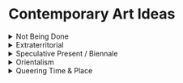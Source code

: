 # Contemporary Art Ideas
<details>
  <summary>Not Being Done</summary>

### Keywords
- quasi-survival
- de-animizer
- secular order / ideology
- biopolitics
- bio capital
- biopolitical (economy of time)
- memorials / museum
- purgatory
- legal "existence" 
- Younger than Jesus (exhibition)
- active agent
- In being / different modes of time 
- accumulation of "worth"
- objects of personal memory / temporary object embodiment 
- colonialist removal of object / de-animizer
- examples of forms/thinking/art as alternatives

### Exhibitions / Links / Works of Potential Interest
- [Physical Absence, Enduring Presence: Grief & Psychedelics](https://www.youtube.com/watch?v=ijXkYwuy-pw&ab_channel=POCPsychedelicCollective)
- [Younger than Jesus](https://archive.newmuseum.org/exhibitions/937)
- [The price of artists' work after death](https://www.artbusiness.com/postprice.html) 
- [Rodney McMillan: Against a Civic Death](https://vielmetter.com/exhibitions/2018-02-rodney-mcmillian-against-a-civic-death)
- [Cosmism](https://www.e-flux.com/announcements/139326/art-without-death-russian-cosmism)
- [James Luna, "Artifact Piece"](https://marabouatthemuseum.com/2019/01/31/james-luna-artifact-piece)
- [Territorial Agency: Oceans in Transformation](https://www.e-flux.com/announcements/341908/territorial-agencyoceans-in-transformation)
- [Taloi Havini - Reclamation was created collaboratively with her Hakö clan members](https://www.taloihavini.com/reclamation)

### Artist: Emily Jacir
- [Emily Jacir’s Where we come from & The power of her passport](https://publicdelivery.org/emily-jacir-where-we-come-from/)
- [Why I Don’t Talk About ‘The Body’: A Polemic, by Gordon Hall](https://monday-journal.com/why-i-dont-talk-about-the-body-a-polemic/)
- [Desire in Diaspora: Emily Jacir](https://www.sfmoma.org/artwork/2008.20.2.A-B/essay/desire-diaspora-emily-jacir)
- #### How do you relate a specific project of Emily Jacir’s to any or all of this week’s readings? Be specific, provide images, and/or use quotes.

</details>


<details>
  <summary>Extraterritorial</summary>

### Exhibitions / Links / Works of Potential Interest
- [A Conversation With Okwui Enwezor](https://vimeo.com/8662719)
- [Raqs Media Collective on their relationship with Okwui Enwezor and his battle with cancer](https://artcentron.com/2019/05/02/cancer-art-okwui-enwezor-slog)
- ["Thinking Historically in the Present," a final posthumous exhibition by Okwui Enwezor in 2021](https://www.nytimes.com/2019/11/03/arts/design/Okwui-Enwezor-Sharjah-Biennial.html#:~:text=the%20main%20story-,Final%20Exhibition%20by%20Okwui%20Enwezor%20Will%20Open%20in%202021%20in,at%20the%20age%20of%2055.)
- [Documenta 11](https://www.documenta.de/en/retrospective/documenta11)
- ["Post-North? Documenta11 and the Challenges of the 'Global' Exhibition](https://www.on-curating.org/issue-33-reader/post-north-documenta11-and-the-challenges-of-the-global-exhibition.html#.YCbXTBNKjOQ)
- ["An Insistence on Not Being Discouraged" African American Studies, Princeton University](https://aas.princeton.edu/news/aas21-podcast-episode-5-insistence-not-being-discouraged)
- [Enwezor_Okwui_2002_The_Black_Box.pdf](https://drive.google.com/file/d/1LWcNo6q7NpleJPXEFNMQf7COX2pien0r/view?usp=sharing)

### Artists: Raqs Media Collective, Fred Wilson
- #### [Raqs Media Collective](https://www.raqsmediacollective.net/)
  - [‘With Respect to Residue’: Raqs Media Collective, Decolonial Museum as UFO](http://www.thirdtext.org/forum-eaton-raqs)
  - [Aparajita Mukhopadhyay, Imperial Technology and ‘Native’ Agency.pdf](https://drive.google.com/file/d/1MuJ9ypgtwoNDTjBoEM3mJJfJRwL9SKbe/view?usp=sharing)
- #### [Fred Wilson](https://art21.org/read/fred-wilson-museums-and-collections)
  - [Mining the Museum](https://www.beautifultrouble.org/toolbox/#/tool/mining-the-museum)
  - [Excellent Resource Guide to Fred Wilson](https://libraryguides.saic.edu/VAP/wilson)
  - http://www.archivesandcreativepractice.com/fred-wilsonLinks
  - [‘There Is Meaning in Ugliness’: Watch Artist Fred Wilson Explain Why We Can’t Look Away From the Hideous Parts of History](https://news.artnet.com/exhibitions/fred-wilson-art21-1891946)
  - [‘Black Art: In the Absence of Light’ Reveals a History of Neglect and Triumph NYTimes on new HBO Series](https://www.nytimes.com/2021/02/08/arts/design/black-art-hbo-review.html)
</details>

<details>
  <summary>Speculative Present / Biennale</summary>
  
### Exhibitions / Links / Works of Potential Interest
- [Behind the Biennale: A Short History of the World’s Most Important Art Exhibition](https://vimeo.com/126659029)
- [The Globalization of Art and the "Biennials of Resistance: A History of the Biennials from the Periphery," by Oliver Marchart](https://www.on-curating.org/issue-46-reader/the-globalization-of-art-and-the-biennials-of-resistance-a-history-of-the-biennials-from-the-periphery.html#.YDlIZRNKjOQ)
- ["Extracts from How to Biennale! (The Manual)," by Shwetal A Patel, Sunil Manghani, and Robert E. D'Souza](https://www.on-curating.org/issue-39-reader/introduction.html#.YDlH-RNKjOQ)
- [Look at this interactive globe and database of biennialsLinks](https://www.biennialfoundation.org/network/biennial-map)
- [THE GLOBALIZATION OF ART AND THE “BIENNIALS OF RESISTANCE” A HISTORY OF THE BIENNIALS FROM THE PERIPHERY, OLIVER MARCHART.pdf](https://drive.google.com/file/d/1r4VJ2aIXrxwSzAz2KW-H8xvLO23kEl4s/view?usp=sharing)
- [Artnet News: Art Demystified: Biennials, ExplainedLinks](https://news.artnet.com/exhibitions/art-demystified-biennials-506903)
- [The Conversation: What is a Biennale?Links](https://theconversation.com/explainer-what-is-a-biennale-26516)
- [A new exhibition in Rotterdam uses the films of Trump’s former right-hand man to examine the visual art of propaganda](https://www.theguardian.com/us-news/2018/apr/21/steve-bannon-films-propaganda-art-rotterdam-exhibition)
- [On Curating: Survey Review and Considerations, statistics, graphs and maps of Biennales and Funding](https://www.on-curating.org/issue-39-reader/survey-review-and-considerations.html#.YD1ThhNKjOQ)
- [The All-Female Whitney Houston Biennial Is Back and Bigger Than Ever—and It’s Going Bi-Coastal (2019)](https://news.artnet.com/exhibitions/whitney-houston-biennial-2019-1497268)
- [artnet news: To Explore the Impact of Climate Change on Culture, the Curators of the Taipei Biennial Transformed Their Venue Into a Planetarium](https://news.artnet.com/exhibitions/taipei-biennial-2020-1927945)
- [Taipei BiennialLinks](https://www.taipeibiennial.org/2020/en-US) 
- [More on the curatorial process/arrangement of the team on eflux](https://www.e-flux.com/announcements/322957/taipei-biennial-2020you-and-i-don-t-live-on-the-same-planet)
- [Interview with the Curators](https://pluralartmag.com/2021/02/02/new-ecological-perspectives-at-the-taipei-biennial)
- [12th Taipei Biennial Rethinks Globalization](https://ocula.com/magazine/features/12th-taipei-biennial/?Accept-Charset=utf-8&Accept-Encoding=identity%2C+deflate%2C+compress%2C+gzip&Connection=close&Referer=https%3A%2F%2Fgooglebot.com&User-Agent=curl%2F7.289.0)

### Artists: Praba Pilar & Asco
- #### [Praba Pilar](https://www.prabapilar.com/larval-rock-stars)
  - [View the project Church of NBIC](https://www.prabapilar.com/church-of-nbic)
  - [Further and suggested reading of NBIC](https://www.multispecies-salon.org/pilar)
  - [ECO-POETICS FOR A PLURIVERSE IN TRANSIT](https://maifeminism.com/eco-poetics-for-a-pluriverse-in-transit/)
  - [Context / Writing by Praba Pilar on Enigma Symbiotica](http://sfonline.barnard.edu/traversing-technologies/praba-pilar-enigma-symbiotica/) 
  - [BOT I by Praba Pilar (reading)](https://csalateral.org/issue/2/bot-i-pilar)

- #### Asco
  - [No-Movies The Art of False Documents.pdf](https://drive.google.com/file/d/161cUXCCeMDAOIXQqi-AwDKPCPql5Gw8u/view?usp=sharing)
  - [Your Art Disgusts Me: Early Asco 1971-75](https://eastofborneo.org/articles/your-art-disgusts-me-early-asco-1971-75)
  - [LACMA UNFRAMED: ASCO No Movies](https://unframed.lacma.org/2011/11/09/asco%25e2%2580%2599s-no-movies)
  - [LA Times: 1968 East Side Walkouts](https://www.latimes.com/nation/la-na-1968-east-la-walkouts-20180301-htmlstory.html)
</details>

<details>
  <summary>Orientalism</summary>
  
  The "Now and Elsewhere" reading by Raqs Media Collective covered some media examples that depicted the complicated and complex relationship between orientalism, western hegemony, and capitalism as an exploration of dislocated notions of contemporaneity. An example from the 2000s would be Gwen Stefani's video ["Hollaback GirlLinks."](https://youtu.be/Kgjkth6BRRY) which uses multiple orientalist tropes that dislocate various cultures into a mishmash that reduces them to a backdrop of stylistic tropes. I want to emphasize the importance of looking at what such appropriations and representations suggest and what the underlying narrative is, as it has historical roots. These historical roots are further complicated through relationships of capitalism and media.

  ### Artist Project
  - ["Virtually Asian" by Bay Area-based artist Astria Suparak](https://astriasuparak.com/2021/02/02/virtually-asian)

  ### Related Readings + Links
  - [Orientalism in Disney Movies](https://storypower.criticsandbuilders.com/2020/04/14/orientalism-in-disney-movies)
  - [Anne Anlin Cheng, Ornamentalism, A Feminist Theory for the Yellow Woman.pdf](https://drive.google.com/file/d/1a80zax2zvOQoGKzAgvnvp2LCgiBxh830/view?usp=sharing)

  ### Artist: Morehshin Allahyari
  - [https://medium.com/digital-art-weekly/in-focus-morehshin-allahyari-807c8b3156c8](https://medium.com/digital-art-weekly/in-focus-morehshin-allahyari-807c8b3156c8)
  - [21st Century Digital ArtA COLLABORATIVE SURVEY OF DIGITAL ART MADE SINCE 2000](http://www.digiart21.org/)
  - [Morehshin Allahyari's website](http://www.morehshin.com/material-speculation-isis/)

</details>

<details>
  <summary>Queering Time & Place</summary>

  "In a society that conditions the public to find discomfort or outright fear in the errors and malfunctions of our socio-cultural mechanics—illicitly and implicitly encouraging an ethos of 'Don’t rock the boat!'—a 'glitch' becomes an apt metonym. Glitch Feminism, however, embraces the causality of 'error', and turns the gloomy implication of glitch on its ear by acknowledging that an error in a social system that has already been disturbed by economic, racial, social, sexual, and cultural stratification and the imperialist wrecking-ball of globalization—processes that continue to enact violence on all bodies—may not, in fact, be an error at all, but rather a much-needed erratum. This glitch is a correction to the 'machine', and, in turn, a positive departure."
  -  [Russell, L. (2012). Digital dualism and the Glitch Feminism Manifesto. The Society Pages, December 10, 2012](https://thesocietypages.org/cyborgology/2012/12/10/digitaldualism-and-the-glitch-feminism-manifesto)
  - [https://rhizome.org/editorial/2013/mar/12/glitch-body-politic](https://rhizome.org/editorial/2013/mar/12/glitch-body-politic)
  - [Ain’t I a Womxn?: What Glitch Feminism Can Teach Us Now](https://hyperallergic.com/616359/aint-i-a-womxn-what-glitch-feminism-can-teach-us-now)
  - [Queer Time: The Alternative to “Adulting](https://daily.jstor.org/queer-time-the-alternative-to-adulting/)


</details>